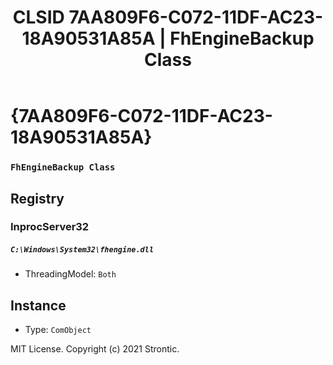 ﻿---
title: "CLSID 7AA809F6-C072-11DF-AC23-18A90531A85A | FhEngineBackup Class"
excerpt: What is COM-Object CLSID 7AA809F6-C072-11DF-AC23-18A90531A85A?
---

# {7AA809F6-C072-11DF-AC23-18A90531A85A}

### `FhEngineBackup Class`

## Registry


### InprocServer32

##### `C:\Windows\System32\fhengine.dll`
* ThreadingModel: `Both`

## Instance

* Type: `ComObject`

MIT License. Copyright (c) 2021 Strontic.


